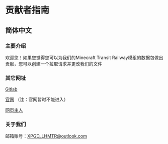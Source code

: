 # 贡献者指南
## 简体中文
### 主要介绍
欢迎您！如果您觉得您可以为我们的Minecraft Transit Railway模组的数据包做出贡献，您可以创建一个拉取请求并更改我们的文件
### 其它网址
[Gitlab](https://gitlab.com/lhmtrjava/mod)

[官网]() （注：官网暂时不能进入）

[网页主人](https://github.com/Gzline4-24hc)
### 关于我们
邮箱账号：XPGD_LHMTR@outlook.com
